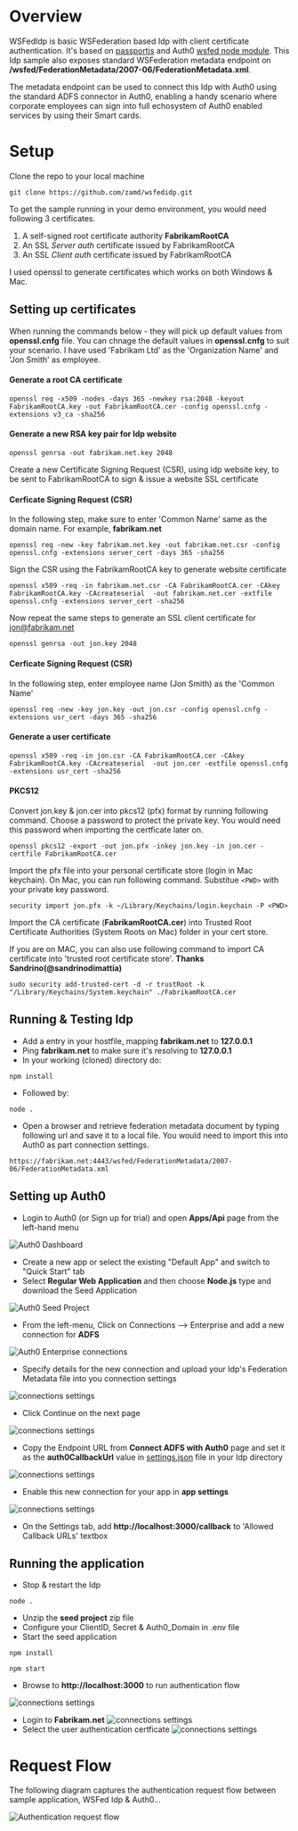 # Overview
WSFedIdp is basic WSFederation based Idp with client certificate authentication. 
It's based on [passportjs](https://github.com/jaredhanson/passport) and Auth0 [wsfed node module]( https://github.com/auth0/node-wsfed). 
This Idp sample also exposes standard WSFederation metadata endpoint on **/wsfed/FederationMetadata/2007-06/FederationMetadata.xml**.

The metadata endpoint can be used to connect this Idp with Auth0 using the standard ADFS connector in Auth0, enabling a handy scenario where corporate employees can sign into full echosystem of Auth0 enabled services by using their Smart cards.

Setup
===================
Clone the repo to your local machine

```
git clone https://github.com/zamd/wsfedidp.git
```

To get the sample running in your demo environment, you would need following 3 certificates. 

 1. A self-signed root certificate authority **FabrikamRootCA**
 2. An SSL *Server auth* certificate issued by FabrikamRootCA 
 3. An SSL *Client auth* certificate issued by FabrikamRootCA

I used openssl to generate certificates which works on both Windows & Mac. 

Setting up certificates
---------------------------

When running the commands below - they will pick up default values from **openssl.cnfg** file. You can chnage the default values in **openssl.cnfg** to suit your scenario. 
I have used 'Fabrikam Ltd' as the 'Organization Name' and 'Jon Smith' as employee.

#### Generate a root CA certificate ####
```
openssl req -x509 -nodes -days 365 -newkey rsa:2048 -keyout FabrikamRootCA.key -out FabrikamRootCA.cer -config openssl.cnfg -extensions v3_ca -sha256
```

#### Generate a new RSA key pair for Idp website ####
```
openssl genrsa -out fabrikam.net.key 2048
```
Create a new Certificate Signing Request (CSR), using idp website key, to be sent to FabrikamRootCA to sign & issue a website SSL certificate 
#### Cerficate Signing Request (CSR) ####
In the following step, make sure to enter 'Common Name' same as the domain name. For example, **fabrikam.net**
```
openssl req -new -key fabrikam.net.key -out fabrikam.net.csr -config openssl.cnfg -extensions server_cert -days 365 -sha256
```
Sign the CSR using the FabrikamRootCA key to generate website certificate

```
openssl x509 -req -in fabrikam.net.csr -CA FabrikamRootCA.cer -CAkey FabrikamRootCA.key -CAcreateserial  -out fabrikam.net.cer -extfile openssl.cnfg -extensions server_cert -sha256
```
Now repeat the same steps to generate an SSL client certificate for jon@fabrikam.net

```
openssl genrsa -out jon.key 2048
```
#### Cerficate Signing Request (CSR) ####
In the following step, enter employee name (Jon Smith) as the 'Common Name'
```
openssl req -new -key jon.key -out jon.csr -config openssl.cnfg -extensions usr_cert -days 365 -sha256
```
#### Generate a user certificate ####
```
openssl x509 -req -in jon.csr -CA FabrikamRootCA.cer -CAkey FabrikamRootCA.key -CAcreateserial  -out jon.cer -extfile openssl.cnfg -extensions usr_cert -sha256
```
#### PKCS12 ####
Convert jon.key & jon.cer into pkcs12 (pfx) format by running following command. Choose a password to protect the private key. You would need this password when importing the certficate later on.

```
openssl pkcs12 -export -out jon.pfx -inkey jon.key -in jon.cer -certfile FabrikamRootCA.cer
```
Import the pfx file into your personal certificate store (login in Mac keychain).
On Mac, you can run following command. Substitue `<PWD>` with your private key password.
```
security import jon.pfx -k ~/Library/Keychains/login.keychain -P <PWD>
```
Import the CA certificate (**FabrikamRootCA.cer**) into Trusted Root Certificate Authorities (System Roots on Mac) folder in your cert store. 

If you are on MAC, you can also use following command to import CA certificate into 'trusted root certificate store'. **Thanks Sandrino(@sandrinodimattia)**

```
sudo security add-trusted-cert -d -r trustRoot -k "/Library/Keychains/System.keychain" ./FabrikamRootCA.cer
```

Running & Testing Idp
---------------------------
- Add a entry in your hostfile, mapping **fabrikam.net** to **127.0.0.1**
- Ping **fabrikam.net** to make sure it's resolving to **127.0.0.1**
- In your working (cloned) directory do:
```
npm install
```
- Followed by:
```
node .
```
- Open a browser and retrieve federation metadata document by typing following url and save it to a local file. You would need to import this into Auth0 as part connection settings.
```
https://fabrikam.net:4443/wsfed/FederationMetadata/2007-06/FederationMetadata.xml
```

Setting up Auth0
---------------------------
- Login to Auth0 (or Sign up for trial) and open **Apps/Api** page from the left-hand menu

![Auth0 Dashboard](https://github.com/zamd/wsfedidp/blob/master/images/auth0dash.PNG)

- Create a new app or select the existing "Default App" and switch to "Quick Start" tab
- Select **Regular Web Application** and then choose **Node.js** type and download the Seed Application

![Auth0 Seed Project](https://github.com/zamd/wsfedidp/blob/master/images/auth0seedproject.PNG)

- From the left-menu, Click on Connections --> Enterprise and add a new connection for **ADFS**


![Auth0 Enterprise connections](https://github.com/zamd/wsfedidp/blob/master/images/auth0adfscon.PNG)

- Specify details for the new connection and upload your Idp's Federation Metadata file into you connection settings

![connections settings](https://github.com/zamd/wsfedidp/blob/master/images/auth0adfsconset.PNG)

- Click Continue on the next page

![connections settings](https://github.com/zamd/wsfedidp/blob/master/images/auth0adfsconset2.PNG)

- Copy the Endpoint URL from **Connect ADFS with Auth0** page and set it as the **auth0CallbackUrl** value in [settings.json](/config/settings.json) file in your Idp directory

![connections settings](https://github.com/zamd/wsfedidp/blob/master/images/auth0adfsconset3.PNG)

- Enable this new connection for your app in **app settings**

![connections settings](https://github.com/zamd/wsfedidp/blob/master/images/auth0connectionenabledapp.PNG)

- On the Settings tab, add **http://localhost:3000/callback** to 'Allowed Callback URLs' textbox

Running the application
-----------------------------
- Stop & restart the Idp
```
node .
```
- Unzip the **seed project** zip file
- Configure your ClientID, Secret & Auth0_Domain in .env file
- Start the seed application
```
npm install
```
```
npm start
```
- Browse to **http://localhost:3000** to run authentication flow

![connections settings](https://github.com/zamd/wsfedidp/blob/master/images/auth0fedworking.PNG)
- Login to **Fabrikam.net**
![connections settings](https://github.com/zamd/wsfedidp/blob/master/images/auth0fedworking2.PNG)
- Select the user authentication certficate 
![connections settings](https://github.com/zamd/wsfedidp/blob/master/images/auth0fedworking3.PNG)

Request Flow
===================

The following diagram captures the authentication request flow between sample application, WSFed Idp & Auth0...

![Authentication request flow](https://github.com/zamd/wsfedidp/blob/master/images/requestflow.png)
